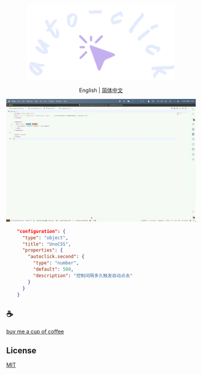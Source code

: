 <p align="center">
<img height="200" src="./assets/kv.png" alt="auto click">
</p>
<p align="center"> English | <a href="./README_zh.md">简体中文</a></p>

![demo](assets/demo.gif)

```json
    "configuration": {
      "type": "object",
      "title": "UnoCSS",
      "properties": {
        "autoclick.second": {
          "type": "number",
          "default": 500,
          "description": "控制间隔多久触发自动点击"
        }
      }
    }
```

## :coffee:

[buy me a cup of coffee](https://github.com/Simon-He95/sponsor)

## License

[MIT](./license)
